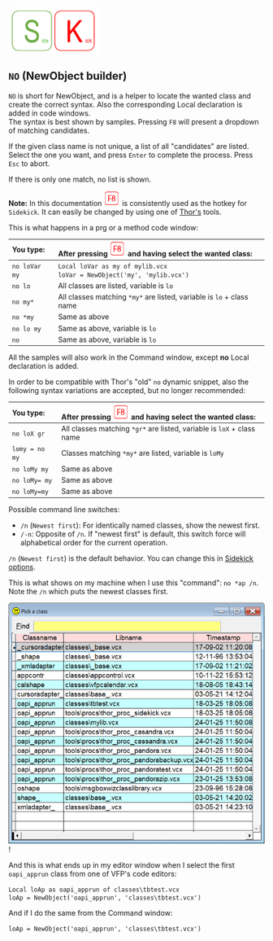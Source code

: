 [![Sidekick](Images/SKLogo.png)](../README.md)

## `NO` (NewObject builder)  

`NO` is short for NewObject, and is a helper to locate the wanted class and create the correct syntax. Also the corresponding Local declaration is added in code windows.    
The syntax is best shown by samples. Pressing `F8` will present a dropdown of matching candidates. 

If the given class name is not unique, a list of all "candidates" are listed. Select the one you want, and press `Enter` to complete the process. Press `Esc` to abort.

If there is only one match, no list is shown.  

**Note:** In this documentation ![`F8`](Images/F8.png) is consistently used as the hotkey for `Sidekick`. It can easily be changed by using one of [Thor's](https://github.com/VFPX/Thor) tools. 

This is what happens in a prg or a method code window:

| You type:  | After pressing ![`F8`](Images/F8.png) and having select the wanted class:|
|:----------|:--------------------------------------------------------------------------------------|
| `no loVar my`  | `Local loVar as my of mylib.vcx` </br>`loVar = NewObject('my', 'mylib.vcx')`|
| `no lo` | All classes are listed, variable is `lo` |
| `no my*` | All classes matching `*my*` are listed, variable is `lo` + class name |
| `no *my` | Same as above | 
| `no lo my` | Same as above, variable is `lo` || `no *` | Same as above, **all** clases are listed, variable is `lo` + class name |
| `no` | Same as above, variable is `lo` |

All the samples will also work in the Command window, except **no** Local declaration is added.  

In order to be compatible with Thor's "old" `no` dynamic snippet, also the following syntax variations are accepted, but no longer recommended:  

| You type:  | After pressing ![`F8`](Images/F8.png) and having select the wanted class:|
|:----------|:--------------------------------------------------------------------------------------|
| `no loX gr` | All classes matching `*gr*` are listed, variable is `loX` + class name
| `lomy = no my` | Classes matching `*my*` are listed, variable is `loMy` |
| `no loMy my` | Same as above |
| `no loMy= my` | Same as above|
| `no loMy=my` | Same as above|



Possible command line switches:  
* `/n` (`Newest first`): For identically named classes, show the newest first. 
* `/-n`: Opposite of `/n`. If "newest first" is default, this switch force will alphabetical order for the current operation.

`/n` (`Newest first`) is the default behavior. You can change this in [Sidekick options](skconfig.md).   

This is what shows on my machine when I use this "command": `no *ap /n`. Note the `/n` which puts the newest classes first.  

![no](Images/skno.png)!

And this is what ends up in my editor window when I select the first `oapi_apprun` class from one of VFP's code editors:  
```foxpro
Local loAp as oapi_apprun of classes\tbtest.vcx
loAp = NewObject('oapi_apprun', 'classes\tbtest.vcx')
```
And if I do the same from the Command window:
```foxpro
loAp = NewObject('oapi_apprun', 'classes\tbtest.vcx')
```
